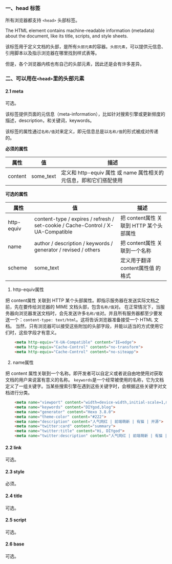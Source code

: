 ### 一、head 标签

所有浏览器都支持 `<head>` 头部标签。

The HTML <head> element contains machine-readable information (metadata) about the document, like its title, scripts, and style sheets.

该标签用于定义文档的头部，是所有`头部元素`的容器。`头部元素`，可以提供元信息、引用脚本以及指示浏览器在哪里找到样式表等。

但是，各个浏览器内核也有自己的头部元素，因此还是会有许多差异。


### 二、可以用在`<head>`里的头部元素

#### 2.1 meta

可选。

该标签提供页面的元信息（meta-information），比如针对搜索引擎或更新频度的描述，description，和关键词，keywords。

该标签的属性通过`名称/值`对来定义，即元信息总是以`名称/值`的形式被成对传递的。

**必须的属性**

|属性|值  |描述  |
|--|--|--|
|content  |some_text  |定义和 http-equiv 属性 或 name 属性相关的元信息，即和它们搭配使用  |

**可选的属性**

|属性|值  |描述  |
|--|--|--|
|http-equiv  |content-type / expires / refresh / set-cookie / Cache-Control / X-UA-Compatible  |把 content属性 关联到 HTTP 某个头部属性  |
|name  |author / description / keywords / generator / revised / others  |把 content属性 关联到一个名称  |
|scheme  |some_text  |定义用于翻译 content属性值 的格式  |

1. http-equiv属性

把 content属性 关联到 HTTP 某个头部属性。即指示服务器在发送实际文档之前，先在要传给浏览器的 MIME 文档头部，包含`名称/值`对。
在正常情况下，当服务器向浏览器发送文档时，会先发送许多`名称/值`对。并且所有服务器都至少要发送一个：`content-type: text/html`。这将告诉浏览器准备接受一个 HTML 文档。
当然，只有浏览器可以接受这些附加的头部字段，并能以适当的方式使用它们时，这些字段才有意义。
```html
	<meta http-equiv="X-UA-Compatible" content="IE=edge">
	<meta http-equiv="Cache-Control" content="no-transform">
	<meta http-equiv="Cache-Control" content="no-siteapp">
```

2. name属性

把 content 属性关联到一个名称。即开发者可以自定义或者说自由地使用对获取文档的用户来说富有意义的名称。
`keywords`是一个经常被使用的名称，它为文档定义了一组关键字。当某些搜索引擎在遇到这些关键字时，会根据这些关键字对文档进行分类。

```html
	<meta name="viewport" content="width=device-width,initial-scale=1,maximum-scale=1">
	<meta name="keywords" content="DIYgod,blog">
	<meta name="generator" content="Hexo 3.8.0">
	<meta name="theme-color" content="#222">
	<meta name="description" content="人气网红 | 前端萌新 | 有猫 | 开源">
	<meta name="twitter:card" content="summary">
	<meta name="twitter:title" content="Hi, DIYgod">
	<meta name="twitter:description" content="人气网红 | 前端萌新 | 有猫 | 开源">	
```

#### 2.2 link

可选。

#### 2.3 style

必须。

#### 2.4 title

可选。

#### 2.5 script

可选。

#### 2.6 base

可选。
